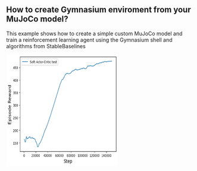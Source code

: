 ## How to create Gymnasium enviroment from your MuJoCo model?

This example shows how to create a simple custom MuJoCo model and train a reinforcement learning agent using the Gymnasium shell and algorithms from StableBaselines

<img align="left" width="300" height="300" src="media/learning_curve.png">
